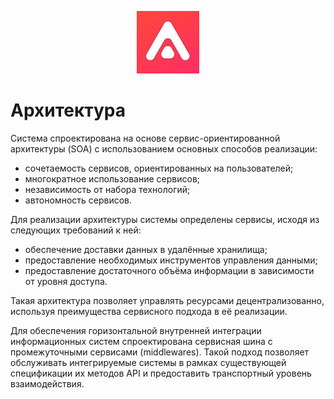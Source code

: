 <p align="center">
  <img og:image:height="100" src="/aurixon_logo.jpg">
</p>

# Aрхитектура

Система спроектирована на основе сервис-ориентированной архитектуры (SOA) с использованием основных способов реализации:
- сочетаемость сервисов, ориентированных на пользователей;
- многократное использование сервисов;
- независимость от набора технологий;
- автономность сервисов.

Для реализации архитектуры системы определены сервисы, исходя из следующих требований к ней:
- обеспечение доставки данных в удалённые хранилища;
- предоставление необходимых инструментов управления данными;
- предоставление достаточного объёма информации в зависимости от уровня доступа.

Такая архитектура позволяет управлять ресурсами децентрализованно, используя преимущества сервисного подхода в её реализации.

Для обеспечения горизонтальной внутренней интеграции информационных систем спроектирована сервисная шина с промежуточными сервисами (middlewares). Такой подход позволяет обслуживать интегрируемые системы в рамках существующей спецификации их методов API и предоставить транспортный уровень взаимодействия.
